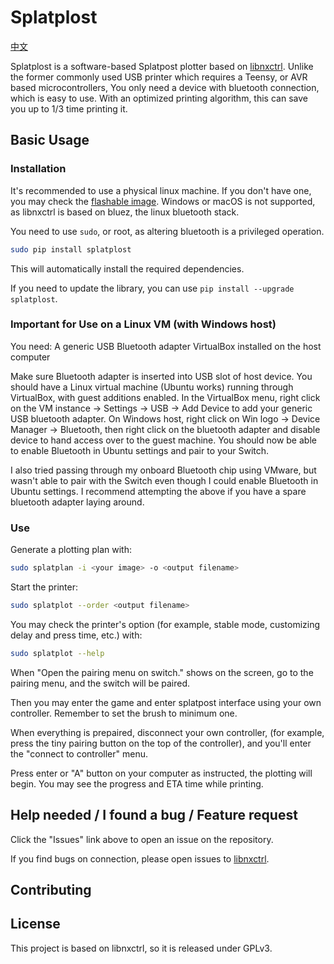 # Splatplost

[中文](readme.zh-CN.md)

Splatplost is a software-based Splatpost plotter based on [libnxctrl](https://github.com/Victrid/libnxctrl). Unlike the former commonly used USB printer which requires a Teensy, or AVR based microcontrollers, You only need a device with bluetooth connection, which is easy to use. With an optimized printing algorithm, this can save you up to 1/3 time printing it.

## Basic Usage

### Installation

It's recommended to use a physical linux machine. If you don't have one, you may check the [flashable image](docs/image.md). Windows or macOS is not supported, as libnxctrl is based on bluez, the linux bluetooth stack.

You need to use `sudo`, or root, as altering bluetooth is a privileged operation.

```bash
sudo pip install splatplost
```

This will automatically install the required dependencies.

If you need to update the library, you can use `pip install --upgrade splatplost`.

### Important for Use on a Linux VM (with Windows host)

You need:
A generic USB Bluetooth adapter
VirtualBox installed on the host computer

Make sure Bluetooth adapter is inserted into USB slot of host device. You should have a Linux virtual machine (Ubuntu works) running through VirtualBox, with guest additions enabled. In the VirtualBox menu, right click on the VM instance -> Settings -> USB -> Add Device to add your generic USB bluetooth adapter. On Windows host, right click on Win logo -> Device Manager -> Bluetooth, then right click on the bluetooth adapter and disable device to hand access over to the guest machine. You should now be able to enable Bluetooth in Ubuntu settings and pair to your Switch.

I also tried passing through my onboard Bluetooth chip using VMware, but wasn't able to pair with the Switch even though I could enable Bluetooth in Ubuntu settings. I recommend attempting the above if you have a spare bluetooth adapter laying around.

### Use

Generate a plotting plan with:

```bash
sudo splatplan -i <your image> -o <output filename>
```

Start the printer:

```bash
sudo splatplot --order <output filename>
```

You may check the printer's option (for example, stable mode, customizing delay and press time, etc.) with:

```bash
sudo splatplot --help
```

When "Open the pairing menu on switch." shows on the screen, go to the pairing menu, and the switch will be paired.

Then you may enter the game and enter splatpost interface using your own controller. Remember to set the brush to minimum one.

When everything is prepaired, disconnect your own controller, (for example, press the tiny pairing button on the top of the controller), and you'll enter the "connect to controller" menu.

Press enter or "A" button on your computer as instructed, the plotting will begin. You may see the progress and ETA time while printing.

## Help needed / I found a bug / Feature request

Click the "Issues" link above to open an issue on the repository.

If you find bugs on connection, please open issues to [libnxctrl](https://github.com/Victrid/libnxctrl).

## Contributing



## License

This project is based on libnxctrl, so it is released under GPLv3.

